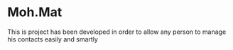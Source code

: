 # Moh.Mat
This is project has been developed in order to allow any person to manage his contacts easily and smartly
